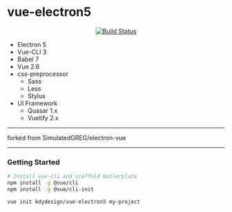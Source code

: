 # vue-electron5
<p align="center">
  <a href="https://circleci.com/gh/kdydesign/vue-electron5/tree/master"><img src="https://img.shields.io/circleci/project/github/kdydesign/vue-electron5/master.svg" alt="Build Status"></a>
  </p>

- Electron 5
- Vue-CLI 3
- Babel 7
- Vue 2.6
- css-preprocessor
  - Sass
  - Less
  - Stylus 
- UI Framework
  - Quasar 1.x
  - Vuetify 2.x

- - - 
forked from SimulatedGREG/electron-vue
- - - 

### Getting Started

```bash
# Install vue-cli and scaffold boilerplate
npm install -g @vue/cli
npm install -g @vue/cli-init

vue init kdydesign/vue-electron5 my-project
```
